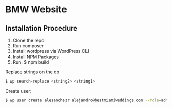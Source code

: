 # BMW Website

## Installation Procedure

1. Clone the repo
2. Run composer
3. Install wordpress via WordPress CLI
4. Install NPM Packages
5. Run: $ npm build

Replace strings on the db
```sh
$ wp search-replace <string2> <string1>
```

Create user:
```sh
$ wp user create alesanchezr alejandro@bestmiamiweddings.com --role=administrator --user_pass=1234
```